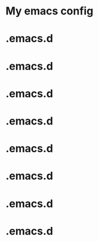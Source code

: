 # My emacs config
# .emacs.d
# .emacs.d
# .emacs.d
# .emacs.d
# .emacs.d
# .emacs.d
# .emacs.d
# .emacs.d
